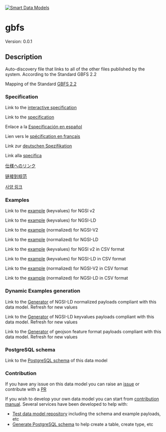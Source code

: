 [![Smart Data Models](https://smartdatamodels.org/wp-content/uploads/2022/01/SmartDataModels_logo.png "Logo")](https://smartdatamodels.org)
# gbfs
Version: 0.0.1

## Description 

Auto-discovery file that links to all of the other files published by the system. According to the Standard GBFS 2.2

Mapping of the Standard [GBFS 2.2](https://github.com/NABSA/gbfs/blob/v2.2/gbfs.md)
### Specification

Link to the [interactive specification](https://swagger.lab.fiware.org/?url=https://smart-data-models.github.io/dataModel.GBFS/gbfs/swagger.yaml)

Link to the [specification](https://github.com/smart-data-models/dataModel.GBFS/blob/master/gbfs/doc/spec.md)

Enlace a la [Especificación en español](https://github.com/smart-data-models/dataModel.GBFS/blob/master/gbfs/doc/spec_ES.md)

Lien vers le [spécification en français](https://github.com/smart-data-models/dataModel.GBFS/blob/master/gbfs/doc/spec_FR.md)

Link zur [deutschen Spezifikation](https://github.com/smart-data-models/dataModel.GBFS/blob/master/gbfs/doc/spec_DE.md)

Link alla [specifica](https://github.com/smart-data-models/dataModel.GBFS/blob/master/gbfs/doc/spec_IT.md)

[仕様へのリンク](https://github.com/smart-data-models/dataModel.GBFS/blob/master/gbfs/doc/spec_JA.md)

[链接到规范](https://github.com/smart-data-models/dataModel.GBFS/blob/master/gbfs/doc/spec_ZH.md)

[사양 링크](https://github.com/smart-data-models/dataModel.GBFS/blob/master/gbfs/doc/spec_KO.md)
### Examples

Link to the [example](https://smart-data-models.github.io/dataModel.GBFS/gbfs/examples/example.json) (keyvalues) for NGSI v2

Link to the [example](https://smart-data-models.github.io/dataModel.GBFS/gbfs/examples/example.jsonld) (keyvalues) for NGSI-LD

Link to the [example](https://smart-data-models.github.io/dataModel.GBFS/gbfs/examples/example-normalized.json) (normalized) for NGSI-V2

Link to the [example](https://smart-data-models.github.io/dataModel.GBFS/gbfs/examples/example-normalized.jsonld) (normalized) for NGSI-LD

Link to the [example](https://github.com/smart-data-models/dataModel.GBFS/blob/master/gbfs/examples/example.json.csv) (keyvalues) for NGSI v2 in CSV format

Link to the [example](https://github.com/smart-data-models/dataModel.GBFS/blob/master/gbfs/examples/example.jsonld.csv) (keyvalues) for NGSI-LD in CSV format

Link to the [example](https://github.com/smart-data-models/dataModel.GBFS/blob/master/gbfs/examples/example-normalized.json.csv) (normalized) for NGSI-V2 in CSV format

Link to the [example](https://github.com/smart-data-models/dataModel.GBFS/blob/master/gbfs/examples/example-normalized.jsonld.csv) (normalized) for NGSI-LD in CSV format
### Dynamic Examples generation

Link to the [Generator](https://smartdatamodels.org/extra/ngsi-ld_generator.php?schemaUrl=https://raw.githubusercontent.com/smart-data-models/dataModel.GBFS/master/gbfs/schema.json&email=info@smartdatamodels.org) of NGSI-LD normalized payloads compliant with this data model. Refresh for new values

Link to the [Generator](https://smartdatamodels.org/extra/ngsi-ld_generator_keyvalues.php?schemaUrl=https://raw.githubusercontent.com/smart-data-models/dataModel.GBFS/master/gbfs/schema.json&email=info@smartdatamodels.org) of NGSI-LD keyvalues payloads compliant with this data model. Refresh for new values

Link to the [Generator](https://smartdatamodels.org/extra/geojson_features_generator.php?schemaUrl=https://raw.githubusercontent.com/smart-data-models/dataModel.GBFS/master/gbfs/schema.json&email=info@smartdatamodels.org) of geojson feature format payloads compliant with this data model. Refresh for new values
### PostgreSQL schema

Link to the [PostgreSQL schema](https://github.com/smart-data-models/dataModel.GBFS/blob/master/gbfs/schema.sql) of this data model
### Contribution

 If you have any issue on this data model you can raise an [issue](https://github.com/smart-data-models/dataModel.GBFS/issues)  or contribute with a [PR](https://github.com/smart-data-models/dataModel.GBFS/pulls)

 If you wish to develop your own data model you can start from [contribution manual](https://bit.ly/contribution_manual). Several services have been developed to help with: 
 - [Test data model repository](https://smartdatamodels.org/index.php/data-models-contribution-api/) including the schema and example payloads, etc
 - [Generate PostgreSQL schema](https://smartdatamodels.org/index.php/sql-service/) to help create a table, create type, etc